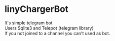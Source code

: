 # linyChargerBot
It's simple telegram bot
<br>Users Sqlite3 and Telepot (telegram library)
<br>If you not joined to a channel you can't used as bot.
